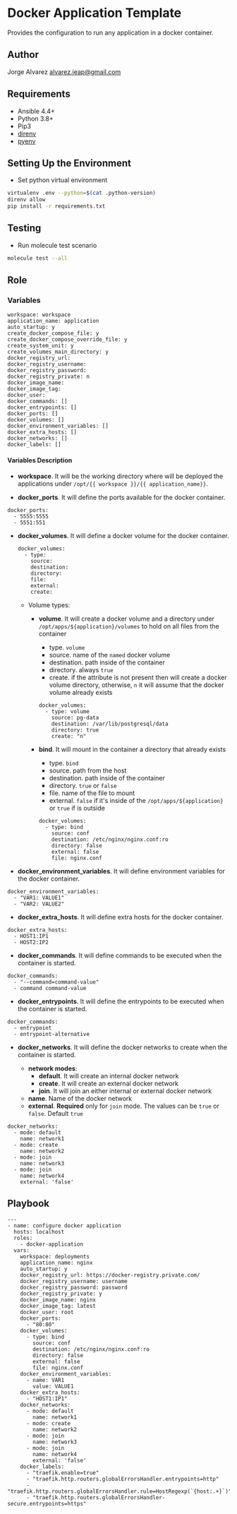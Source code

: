 # **Docker Application Template**

Provides the configuration to run any application in a docker container.

## **Author**

Jorge Alvarez <alvarez.jeap@gmail.com>

## **Requirements**

- Ansible 4.4+
- Python 3.8+
- Pip3
- [direnv](https://direnv.net)
- [pyenv](https://github.com/pyenv/pyenv)

## **Setting Up the Environment**

- Set python virtual environment

```sh
virtualenv .env --python=$(cat .python-version)
direnv allow
pip install -r requirements.txt
```

## **Testing**

- Run molecule test scenario

```sh
molecule test --all
```

## **Role**

### **Variables**

```text
workspace: workspace
application_name: application
auto_startup: y
create_docker_compose_file: y
create_docker_compose_override_file: y
create_system_unit: y
create_volumes_main_directory: y
docker_registry_url:
docker_registry_username:
docker_registry_password:
docker_registry_private: n
docker_image_name:
docker_image_tag:
docker_user:
docker_commands: []
docker_entrypoints: []
docker_ports: []
docker_volumes: []
docker_environment_variables: []
docker_extra_hosts: []
docker_networks: []
docker_labels: []
```

#### **Variables Description**

- **workspace**. It will be the working directory where will be deployed the applications under `/opt/{{ workspace }}/{{ application_name}}`.

- **docker_ports**. It will define the ports available for the docker container.

```text
docker_ports:
  - 5555:5555
  - 5551:551
```

- **docker_volumes**. It will define a docker volume for the docker container.

  ```text
  docker_volumes:
    - type:
      source:
      destination:
      directory:
      file:
      external:
      create:
  ```

  - Volume types:
    - **volume**. It will create a docker volume and a directory under `/opt/apps/${application}/volumes` to hold on all files from the container
      - type. `volume`
      - source. name of the `named` docker volume
      - destination. path inside of the container
      - directory. always `true`
      - create. if the attribute is not present then will create a docker volume directory, otherwise, `n` it will assume that the docker volume already exists

      ```text
      docker_volumes:
        - type: volume
          source: pg-data
          destination: /var/lib/postgresql/data
          directory: true
          create: "n"
      ```

    - **bind**. It will mount in the container a directory that already exists
      - type. `bind`
      - source. path from the host
      - destination. path inside of the container
      - directory. `true` or `false`
      - file. name of the file to mount
      - external. `false` if it's inside of the `/opt/apps/${application}` or `true` if is outside

      ```text
      docker_volumes:
        - type: bind
          source: conf
          destination: /etc/nginx/nginx.conf:ro
          directory: false
          external: false
          file: nginx.conf
      ```

- **docker_environment_variables**. It will define environment variables for the docker container.

```text
docker_environment_variables:
  - "VAR1: VALUE1"
  - "VAR2: VALUE2"
```

- **docker_extra_hosts**. It will define extra hosts for the docker container.

```text
docker_extra_hosts:
  - HOST1:IP1
  - HOST2:IP2
```

- **docker_commands**. It will define commands to be executed when the container is started.

```text
docker_commands:
  - "--command=command-value"
  - command command-value
```

- **docker_entrypoints**. It will define the entrypoints to be executed when the container is started.

```text
docker_commands:
  - entrypoint
  - entrypoint-alternative
```

- **docker_networks**. It will define the docker networks to create when the container is started.

  - **network modes**:
    - **default**. It will create an internal docker network
    - **create**. It will create an external docker network
    - **join**. It will join an either internal or external docker network
  - **name**. Name of the docker network
  - **external**. **Required** only for `join` mode. The values can be `true` or `false`. Default `true`

```text
docker_networks:
  - mode: default
    name: network1
  - mode: create
    name: network2
  - mode: join
    name: network3
  - mode: join
    name: network4
    external: 'false'
```

## **Playbook**

```text
---
- name: configure docker application
  hosts: localhost
  roles:
    - docker-application
  vars:
    workspace: deployments
    application_name: nginx
    auto_startup: y
    docker_registry_url: https://docker-registry.private.com/
    docker_registry_username: username
    docker_registry_password: password
    docker_registry_private: y
    docker_image_name: nginx
    docker_image_tag: latest
    docker_user: root
    docker_ports:
      - "80:80"
    docker_volumes:
      - type: bind
        source: conf
        destination: /etc/nginx/nginx.conf:ro
        directory: false
        external: false
        file: nginx.conf
    docker_environment_variables:
      - name: VAR1
        value: VALUE1
    docker_extra_hosts:
      - "HOST1:IP1"
    docker_networks:
      - mode: default
        name: network1
      - mode: create
        name: network2
      - mode: join
        name: network3
      - mode: join
        name: network4
        external: 'false'
    docker_labels:
      - "traefik.enable=true"
      - "traefik.http.routers.globalErrorsHandler.entrypoints=http"
      - "traefik.http.routers.globalErrorsHandler.rule=HostRegexp(`{host:.+}`)"
      - "traefik.http.routers.globalErrorsHandler-secure.entrypoints=https"
```
